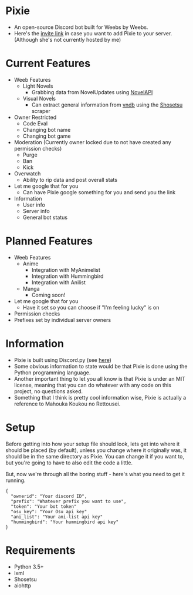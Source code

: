 # Pixie
* An open-source Discord bot built for Weebs by Weebs.
* Here's the [invite link](https://discordapp.com/oauth2/authorize?client_id=175319652073734144&scope=bot&permissions=536083519) in case you want to add Pixie to your server. (Although she's not currently hosted by me)

# Current Features
* Weeb Features
  * Light Novels
    * Grabbing data from NovelUpdates using [NovelAPI](https://github.com/GetRektByMe/NovelAPI)
  * Visual Novels
    * Can extract general information from [vndb](https://vndb.org/) using the [Shosetsu](https://github.com/ccubed/Shosetsu) scraper
* Owner Restricted
  * Code Eval
  * Changing bot name
  * Changing bot game
* Moderation (Currently owner locked due to not have created any permission checks)
  * Purge
  * Ban
  * Kick
* Overwatch
  * Ability to rip data and post overall stats
* Let me google that for you
  * Can have Pixie google something for you and send you the link
* Information
  * User info
  * Server info
  * General bot status


# Planned Features
* Weeb Features
  * Anime
    * Integration with MyAnimelist
    * Integration with Hummingbird
    * Integration with Anilist
  * Manga
    * Coming soon!
* Let me google that for you
  * Have it set so you can choose if "I'm feeling lucky" is on
* Permission checks
* Prefixes set by individual server owners


# Information
* Pixie is built using Discord.py (see [here](https://github.com/Rapptz/discord.py))
* Some obvious information to state would be that Pixie is done using the Python programming language.
* Another important thing to let you all know is that Pixie is under an MIT license, meaning that you can do whatever with any code on this project, no questions asked.
* Something that I think is pretty cool information wise, Pixie is actually a reference to Mahouka Koukou no Rettousei.

# Setup

Before getting into how your setup file should look, lets get into where it should be placed (by default), unless you change where it originally was, it should be in the same directory as Pixie. You can change it if you want to, but you're going to have to also edit the code a little.

But, now we're through all the boring stuff - here's what you need to get it running.
```
{
  "ownerid": "Your discord ID",
  "prefix": "Whatever prefix you want to use",
  "token": "Your bot token"
  "osu_key": "Your Osu api key"
  "ani_list": "Your ani-list api key"
  "hummingbird": "Your hummingbird api key"
}
```
# Requirements
* Python 3.5+
* lxml
* Shosetsu
* aiohttp